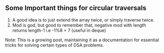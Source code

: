 ## Some Important things for circular traversals
1. A good idea is to just extend the array twice, or simply traverse twice.
2. Mod is god, but good to remember that, negative mod with length returns length-1 i.e -1%8 = 7 (useful in deque)



Note: This is a growing post, maintaining it as a documentation for essential tricks for solving certain types of DSA problems.